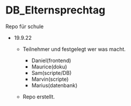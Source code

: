 # DB_Elternsprechtag
Repo für schule


- 19.9.22
  - Teilnehmer und festgelegt wer was macht.
    - Daniel(frontend)
    - Maurice(doku)
    - Sam(scripte/DB)
    - Marvin(scripte)
    - Marius(datenbank)

  - Repo erstellt.
